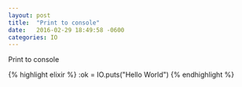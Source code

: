 ```yaml
---
layout: post
title:  "Print to console"
date:   2016-02-29 18:49:58 -0600
categories: IO
---
```

Print to console

{% highlight elixir %}
:ok = IO.puts("Hello World")
{% endhighlight %}
